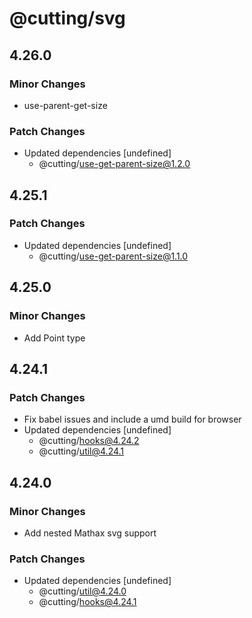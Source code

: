 # @cutting/svg

## 4.26.0

### Minor Changes

- use-parent-get-size

### Patch Changes

- Updated dependencies [undefined]
  - @cutting/use-get-parent-size@1.2.0

## 4.25.1

### Patch Changes

- Updated dependencies [undefined]
  - @cutting/use-get-parent-size@1.1.0

## 4.25.0

### Minor Changes

- Add Point type

## 4.24.1

### Patch Changes

- Fix babel issues and include a umd build for browser
- Updated dependencies [undefined]
  - @cutting/hooks@4.24.2
  - @cutting/util@4.24.1

## 4.24.0

### Minor Changes

- Add nested Mathax svg support

### Patch Changes

- Updated dependencies [undefined]
  - @cutting/util@4.24.0
  - @cutting/hooks@4.24.1
